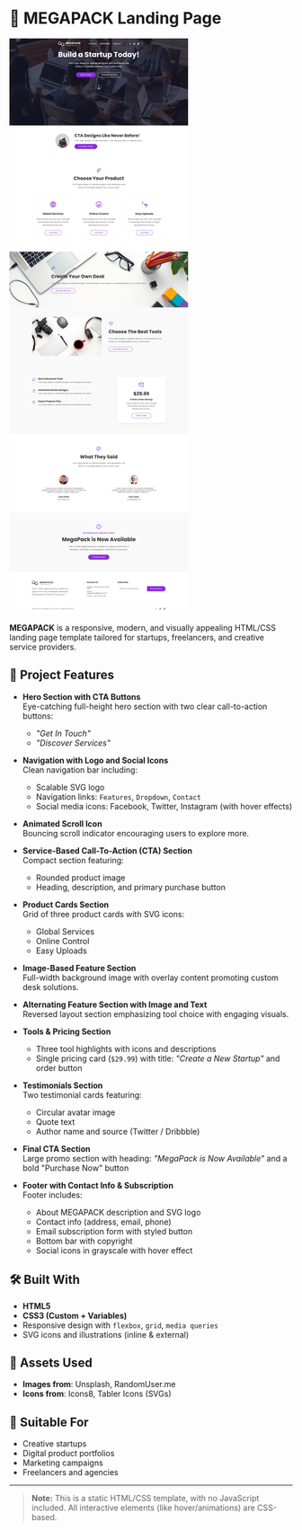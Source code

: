 # 🚀 MEGAPACK Landing Page

![Project Screenshot](./screenshot.jpeg)

**MEGAPACK** is a responsive, modern, and visually appealing HTML/CSS landing page template tailored for startups, freelancers, and creative service providers.

## 📌 Project Features

- **Hero Section with CTA Buttons**  
  Eye-catching full-height hero section with two clear call-to-action buttons:  
  - _"Get In Touch"_  
  - _"Discover Services"_

- **Navigation with Logo and Social Icons**  
  Clean navigation bar including:  
  - Scalable SVG logo  
  - Navigation links: `Features`, `Dropdown`, `Contact`  
  - Social media icons: Facebook, Twitter, Instagram (with hover effects)

- **Animated Scroll Icon**  
  Bouncing scroll indicator encouraging users to explore more.

- **Service-Based Call-To-Action (CTA) Section**  
  Compact section featuring:  
  - Rounded product image  
  - Heading, description, and primary purchase button

- **Product Cards Section**  
  Grid of three product cards with SVG icons:  
  - Global Services  
  - Online Control  
  - Easy Uploads

- **Image-Based Feature Section**  
  Full-width background image with overlay content promoting custom desk solutions.

- **Alternating Feature Section with Image and Text**  
  Reversed layout section emphasizing tool choice with engaging visuals.

- **Tools & Pricing Section**  
  - Three tool highlights with icons and descriptions  
  - Single pricing card (`$29.99`) with title: _"Create a New Startup"_ and order button

- **Testimonials Section**  
  Two testimonial cards featuring:  
  - Circular avatar image  
  - Quote text  
  - Author name and source (Twitter / Dribbble)

- **Final CTA Section**  
  Large promo section with heading: _"MegaPack is Now Available"_ and a bold "Purchase Now" button

- **Footer with Contact Info & Subscription**  
  Footer includes:  
  - About MEGAPACK description and SVG logo  
  - Contact info (address, email, phone)  
  - Email subscription form with styled button  
  - Bottom bar with copyright  
  - Social icons in grayscale with hover effect

## 🛠️ Built With

- **HTML5**
- **CSS3 (Custom + Variables)**
- Responsive design with `flexbox`, `grid`, `media queries`
- SVG icons and illustrations (inline & external)

## 📸 Assets Used

- **Images from**: Unsplash, RandomUser.me  
- **Icons from**: Icons8, Tabler Icons (SVGs)

## 💼 Suitable For

- Creative startups  
- Digital product portfolios  
- Marketing campaigns  
- Freelancers and agencies

---

> **Note:** This is a static HTML/CSS template, with no JavaScript included. All interactive elements (like hover/animations) are CSS-based.
